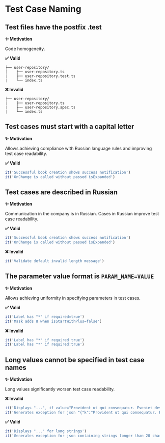 # Test Case Naming

## Test files have the postfix .test

**✨ Motivation**

Code homogeneity.

**✅ Valid**

```
├── user-repository/
|    ├── user-repository.ts
|    ├── user-repository.test.ts
|    └── index.ts
```

**❌ Invalid**

```
├── user-repository/
|    ├── user-repository.ts
|    ├── user-repository.spec.ts
|    └── index.ts
```

## Test cases must start with a capital letter

**✨ Motivation**

Allows achieving compliance with Russian language rules and improving test case readability.

**✅ Valid**

```ts
it('Successful book creation shows success notification')
it('OnChange is called without passed isExpanded')
```

## Test cases are described in Russian

**✨ Motivation**

Communication in the company is in Russian. Cases in Russian improve test case readability.

**✅ Valid**

```ts
it('Successful book creation shows success notification')
it('OnChange is called without passed isExpanded')
```

**❌ Invalid**

```ts
it('Validate default invalid length message')
```

## The parameter value format is `PARAM_NAME=VALUE`

**✨ Motivation**

Allows achieving uniformity in specifying parameters in test cases.

**✅ Valid**

```ts
it('Label has "*" if required=true')
it('Mask adds 8 when isStartWithPlus=false')
```

**❌ Invalid**

```ts
it('Label has "*" if required true')
it('Label has "*" if required:true')
```

## Long values cannot be specified in test case names

**✨ Motivation**

Long values significantly worsen test case readability.

**❌ Invalid**

```ts
it('Displays "...", if value="Provident ut qui consequatur. Eveniet deserunt et unde numquam. Velit distinctio excepturi deleniti tempora praesentium voluptatem laboriosam accusamus autem. Esse saepe sunt veritatis consequatur officia nihil tempora quisquam necessitatibus. Officia et dolorem."')
it('Generates exception for json "{"k":"Provident ut qui consequatur. Eveniet deserunt et unde numquam. Velit distinctio excepturi deleniti tempora praesentium voluptatem laboriosam accusamus autem. Esse saepe sunt veritatis consequatur officia nihil tempora quisquam necessitatibus. Officia et dolorem."}"')
```

**✅ Valid**

```ts
it('Displays "..." for long strings')
it('Generates exception for json containing strings longer than 20 characters')
```
